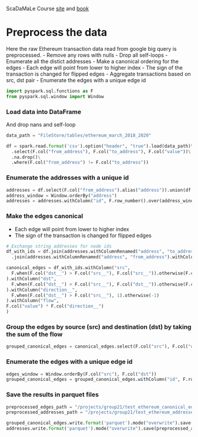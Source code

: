 <div class="cell markdown">

ScaDaMaLe Course [site](https://lamastex.github.io/scalable-data-science/sds/3/x/) and [book](https://lamastex.github.io/ScaDaMaLe/index.html)

</div>

<div class="cell markdown">

Preprocess the data
===================

Here the raw Ethereum transaction data read from google big query is preprocessed. - Remove any rows with nulls - Drop all self-loops - Enumerate all the distict addresses - Make a canonical ordering for the edges - Each edge will point from lower to higher index - The sign of the transaction is changed for flipped edges - Aggregate transactions based on src, dst pair - Enumerate the edges with a unique edge id

</div>

<div class="cell code" execution_count="1" scrolled="false">

``` python
import pyspark.sql.functions as F
from pyspark.sql.window import Window
```

</div>

<div class="cell markdown">

### Load data into DataFrame

And drop nans and self-loop

</div>

<div class="cell code" execution_count="1" scrolled="false">

``` python
data_path = "FileStore/tables/ethereum_march_2018_2020"

df = spark.read.format('csv').option("header", "true").load(data_path)\
  .select(F.col("from_address"), F.col("to_address"), F.col("value"))\
  .na.drop()\
  .where(F.col("from_address") != F.col("to_address"))
```

</div>

<div class="cell markdown">

### Enumerate the addresses with a unique id

</div>

<div class="cell code" execution_count="1" scrolled="false">

``` python
addresses = df.select(F.col("from_address").alias("address")).union(df.select(F.col("to_address").alias("address"))).distinct()
address_window = Window.orderBy("address")
addresses = addresses.withColumn("id", F.row_number().over(address_window))
```

</div>

<div class="cell markdown">

### Make the edges canonical

-   Each edge will point from lower to higher index
-   The sign of the transaction is changed for flipped edges

</div>

<div class="cell code" execution_count="1" scrolled="false">

``` python
# Exchange string addresses for node ids
df_with_ids = df.join(addresses.withColumnRenamed("address", "to_address").withColumnRenamed("id", "dst__"), on="to_address")\
  .join(addresses.withColumnRenamed("address", "from_address").withColumnRenamed("id", "src__"), on="from_address")

canonical_edges = df_with_ids.withColumn("src",
  F.when(F.col("dst__") > F.col("src__"), F.col("src__")).otherwise(F.col("dst__"))
).withColumn("dst",
  F.when(F.col("dst__") > F.col("src__"), F.col("dst__")).otherwise(F.col("src__"))
).withColumn("direction__",
  F.when(F.col("dst__") > F.col("src__"), 1).otherwise(-1)
).withColumn("flow",
F.col("value") * F.col("direction__")
)
```

</div>

<div class="cell markdown">

### Group the edges by source (src) and destination (dst) by taking the sum of the flow

</div>

<div class="cell code" execution_count="1" scrolled="false">

``` python
grouped_canonical_edges = canonical_edges.select(F.col("src"), F.col("dst"), F.col("flow")).groupBy(F.col("src"), F.col("dst")).agg(F.sum(F.col("flow")).alias("flow"))
```

</div>

<div class="cell markdown">

### Enumerate the edges with a unique edge id

</div>

<div class="cell code" execution_count="1" scrolled="false">

``` python
edges_window = Window.orderBy(F.col("src"), F.col("dst"))
grouped_canonical_edges = grouped_canonical_edges.withColumn("id", F.row_number().over(edges_window))
```

</div>

<div class="cell markdown">

### Save the results in parquet files

</div>

<div class="cell code" execution_count="1" scrolled="false">

``` python
preprocessed_edges_path = "/projects/group21/test_ethereum_canonical_edges"
preprocessed_addresses_path = "/projects/group21/test_ethereum_addresses"

grouped_canonical_edges.write.format('parquet').mode("overwrite").save(preprocessed_edges_path)
addresses.write.format('parquet').mode("overwrite").save(preprocessed_addresses_path)
```

</div>

<div class="cell code" execution_count="1" scrolled="false">

</div>
